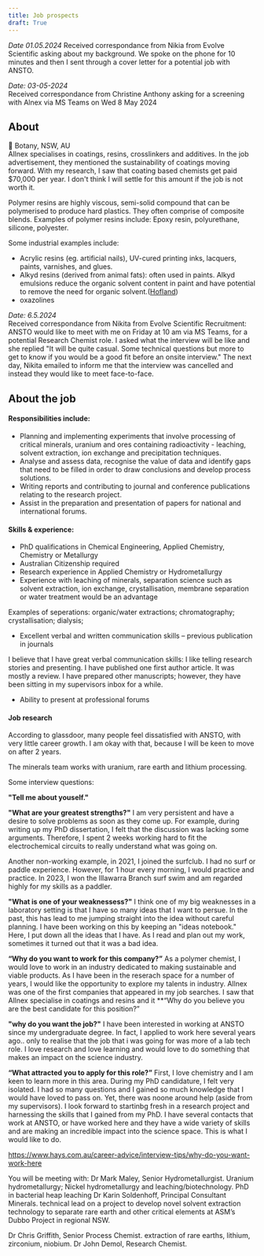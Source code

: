 ```yaml
---
title: Job prospects
draft: True
---
```


*Date 01.05.2024*
Received correspondance from Nikia from Evolve Scientific asking about my background. We spoke on the phone for 10 minutes and then I sent through a cover letter for a potential job with ANSTO. 

*Date: 03-05-2024* <br/>
Received correspondance from Christine Anthony asking for a screening with Alnex via MS Teams on Wed 8 May 2024
## About
📍 Botany, NSW, AU <br/>
Allnex specialises in coatings, resins, crosslinkers and additives. 
In the job advertisement, they mentioned the sustainability of coatings moving forward. 
With my research, I saw that coating based chemists get paid $70,000 per year. I don't think I will settle for this amount if the job is not worth it.  

Polymer resins are highly viscous, semi-solid compound that can be polymerised to produce hard plastics. They often comprise of composite blends. Examples of polymer resins include: Epoxy resin, polyurethane, silicone, polyester. 

Some industrial examples include: 
- Acrylic resins (eg. artificial nails), UV-cured printing inks, lacquers, paints, varnishes, and glues. 
- Alkyd resins (derived from animal fats): often used in paints. Alkyd emulsions reduce the organic solvent content in paint and have potential to remove the need for organic solvent.([Hofland](https://www.sciencedirect.com/science/article/pii/S0300944011000324#fig0030))
- oxazolines

*Date: 6.5.2024* <br/>
Received correspondance from Nikita from Evolve Scientific Recruitment: ANSTO would like to meet with me on Friday at 10 am via MS Teams, for a potential Research Chemist role. I asked what the interview will be like and she replied "It will be quite casual. Some technical questions but more to get to know if you would be a good fit before an onsite interview." The next day, Nikita emailed to inform me that the interview was cancelled and instead they would like to meet face-to-face. 

## About the job
#### Responsibilities include:
- Planning and implementing experiments that involve processing of critical minerals, uranium and ores containing radioactivity - leaching, solvent extraction, ion exchange and precipitation techniques.
- Analyse and assess data, recognise the value of data and identify gaps that need to be filled in order to draw conclusions and develop process solutions.
- Writing reports and contributing to journal and conference publications relating to the research project.
- Assist in the preparation and presentation of papers for national and international forums.

#### Skills & experience:
- PhD qualifications in Chemical Engineering, Applied Chemistry, Chemistry or Metallurgy
- Australian Citizenship required
- Research experience in Applied Chemistry or Hydrometallurgy
- Experience with leaching of minerals, separation science such as solvent extraction, ion exchange,  crystallisation, membrane separation or water treatment would be an advantage

Examples of seperations: organic/water extractions; chromatography; crystallisation; dialysis; 

- Excellent verbal and written communication skills – previous publication in journals

I believe that I have great verbal communication skills: I like telling research stories and presenting. 
I have published one first author article. It was mostly a review. I have prepared other manuscripts; however, they have been sitting in my supervisors inbox for a while. 

- Ability to present at professional forums



#### Job research
According to glassdoor, many people feel dissatisfied with ANSTO, with very little career growth. I am okay with that, because I will be keen to move on after 2 years. 

The minerals team works with uranium, rare earth and lithium processing. 


Some interview questions: 

**"Tell me about youself."**

**"What are your greatest strengths?"**
I am very persistent and have a desire to solve problems as soon as they come up. For example, during writing up my PhD dissertation, I felt that the discussion was lacking some arguments. Therefore, I spent 2 weeks working hard to fit the electrochemical circuits to really understand what was going on. 

Another non-working example, in 2021, I joined the surfclub. I had no surf or paddle experience. However, for 1 hour every morning, I would practice and practice. In 2023, I won the Illawarra Branch surf swim and am regarded highly for my skills as a paddler.


**"What is one of your weaknessess?"**
I think one of my big weaknesses in a laboratory setting is that I have so many ideas that I want to persue. In the past, this has lead to me jumping straight into the idea without careful planning. I have been working on this by keeping an "ideas notebook." Here, I put down all the ideas that I have. As I read and plan out my work, sometimes it turned out that it was a bad idea. 

**“Why do you want to work for this company?”**
As a polymer chemist, I would love to work in an industry dedicated to making sustainable and viable products. As I have been in the reserach space for a number of years, I would like the opportunity to explore my talents in industry. Allnex was one of the first companies that appeared in my job searches. I saw that Allnex specialise in coatings and resins and it
**“Why do you believe you are the best candidate for this position?”

**"why do you want the job?"**
I have been interested in working at ANSTO since my undergraduate degree. In fact, I applied to work here several years ago.. only to realise that the job that i was going for was more of a lab tech role. I love research and love learning and would love to do something that makes an impact on the science industry. 

**“What attracted you to apply for this role?”**
First, I love chemistry and I am keen to learn more in this area. During my PhD candidature, I felt very isolated. I had so many questions and I gained so much knowledge that I would have loved to pass on. Yet, there was noone around help (aside from my supervisors). I look forward to startinbg fresh in a research project and harnessing the skills that I gained from my PhD. I have several contacts that work at ANSTO, or have worked here and they have a wide variety of skills and are making an incredible impact into the science space. This is what I would like to do. 



https://www.hays.com.au/career-advice/interview-tips/why-do-you-want-work-here

You will be meeting with:
Dr Mark Maley, Senior Hydrometallurgist. Uranium hydrometallurgy; Nickel hydrometallurgy and leaching/biotechnology. PhD in bacterial heap leaching
Dr Karin Soldenhoff, Principal Consultant Minerals. technical lead on a project to develop novel solvent extraction technology to separate rare earth and other critical elements at ASM’s Dubbo Project in regional NSW. 

Dr Chris Griffith, Senior Process Chemist. extraction of rare earths, lithium, zirconium, niobium.
Dr John Demol, Research Chemist.